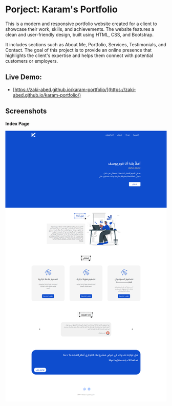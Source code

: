 # Porject: Karam's Portfolio

This is a modern and responsive portfolio website created for a client to showcase their work, skills, and achievements. The website features a clean and user-friendly design, built using HTML, CSS, and Bootstrap. 

It includes sections such as About Me, Portfolio, Services, Testimonials, and Contact. The goal of this project is to provide an online presence that highlights the client's expertise and helps them connect with potential customers or employers.


## Live Demo:
- [https://zaki-abed.github.io/karam-portfolio/](https://zaki-abed.github.io/karam-portfolio/)

## Screenshots
**Index Page**

![Screenshot 1](images/demo.png)
